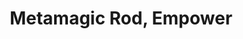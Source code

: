 ---
title: "Metamagic Rod, Empower"

rod:
  aura: "Strong (no school)"
  casterLevel: "17th"
  prerequisites:
    feats: ["{% feat_link craft-rod %}", "{% feat_link empower-spell %}"]
    spells: []
    special: []
  marketPrice: 0
  marketPriceSpecial: "9,000 gp (lesser), 32,500 gp (normal), 73,000 gp (greater)"
  description: |
    The wielder can cast up to three spells per day that are empowered as though using the {% feat_link empower-spell %} feat.

    #### Metamagic Rods

    Metamagic rods hold the essence of a metamagic feat but do not change the spell slot of the altered spell. All the rods described here are use-activated (but casting spells in a threatened area still draws an attack of opportunity). A caster may only use one metamagic rod on any given spell, but it is permissible to combine a rod with metamagic feats possessed by the rod's wielder. In this case, only the feats possessed by the wielder adjust the spell slot of the spell being cast.

    Possession of a metamagic rod does not confer the associated feat on the owner, only the ability to use the given feat a specified number of times per day. A sorcerer still must take a full-round action when using a metamagic rod, just as if using a metamagic feat he possesses.

    _Lesser and Greater Metamagic Rods:_ Normal metamagic rods can be used with spells of 6th level or lower. Lesser rods can be used with spells of 3rd level or lower, while greater rods can be used with spells of 9th level or lower.
---